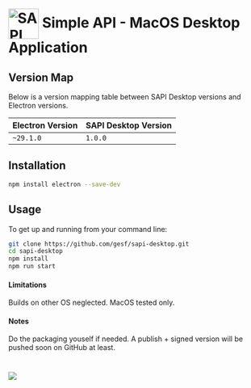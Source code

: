 # <img src="http://simple-api.app/assets/logo.png" width="60px" align="center" alt="SAPI icon"> Simple API - MacOS Desktop Application
## Version Map

Below is a version mapping table between SAPI Desktop versions and Electron versions.

| Electron Version | SAPI Desktop Version |
|------------------|----------------------|
| `~29.1.0`        | `1.0.0`              |

## Installation

```sh
npm install electron --save-dev
```

## Usage

To get up and running from your command line:

```sh
git clone https://github.com/gesf/sapi-desktop.git
cd sapi-desktop
npm install
npm run start
```

#### Limitations

Builds on other OS neglected. MacOS tested only.

#### Notes

Do the packaging youself if needed. A publish + signed version will be pushed soon on GitHub at least.

# <img src="https://simple-api.app/assets/sapi-dock.png" align="center">
